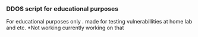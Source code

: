 ### DDOS script for educational purposes
 For educational purposes only .
made for testing vulnerabillities at home lab and etc.
*Not working currently working on that 